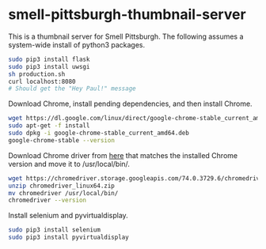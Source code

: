 # smell-pittsburgh-thumbnail-server

This is a thumbnail server for Smell Pittsburgh. The following assumes a system-wide install of python3 packages.
```sh
sudo pip3 install flask
sudo pip3 install uwsgi
sh production.sh
curl localhost:8080
# Should get the "Hey Paul!" message
```

Download Chrome, install pending dependencies, and then install Chrome.
```sh
wget https://dl.google.com/linux/direct/google-chrome-stable_current_amd64.deb
sudo apt-get -f install
sudo dpkg -i google-chrome-stable_current_amd64.deb
google-chrome-stable --version
```

Download Chrome driver from [here](https://sites.google.com/a/chromium.org/chromedriver/) that matches the installed Chrome version and move it to /usr/local/bin/.
```sh
wget https://chromedriver.storage.googleapis.com/74.0.3729.6/chromedriver_linux64.zip
unzip chromedriver_linux64.zip
mv chromedriver /usr/local/bin/
chromedriver --version
```

Install selenium and pyvirtualdisplay.
```sh
sudo pip3 install selenium
sudo pip3 install pyvirtualdisplay
```
